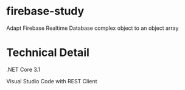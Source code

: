 # firebase-study
Adapt Firebase Realtime Database complex object to an object array

# Technical Detail

.NET Core 3.1

Visual Studio Code with REST Client
